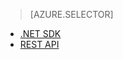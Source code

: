 ﻿> [AZURE.SELECTOR]
- [.NET SDK](/zh-tw/documentation/articles/media-services-dotnet-get-started/)
- [REST API](/zh-tw/documentation/articles/media-services-rest-get-started/)

<!--HONumber=45--> 
